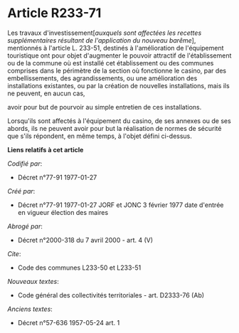 # Article R233-71

Les travaux d'investissement[*auxquels sont affectées les recettes supplémentaires résultant de l'application du nouveau
barême*], mentionnés à l'article L. 233-51, destinés à l'amélioration de l'équipement touristique ont pour objet d'augmenter
le pouvoir attractif de l'établissement ou de la commune où est installé cet établissement ou des communes comprises dans le
périmètre de la section où fonctionne le casino, par des embellissements, des agrandissements, ou une amélioration des
installations existantes, ou par la création de nouvelles installations, mais ils ne peuvent, en aucun cas,

avoir pour but de pourvoir au simple entretien de ces installations. 

Lorsqu'ils sont affectés à l'équipement du casino, de ses annexes ou de ses abords, ils ne peuvent avoir pour but la
réalisation de normes de sécurité que s'ils répondent, en même temps, à l'objet défini ci-dessus.

**Liens relatifs à cet article**

_Codifié par_:

  - Décret n°77-91 1977-01-27

_Créé par_:

  - Décret n°77-91 1977-01-27 JORF et JONC 3 février 1977 date d'entrée en vigueur élection des maires

_Abrogé par_:

  - Décret n°2000-318 du 7 avril 2000 - art. 4 (V)

_Cite_:

  - Code des communes L233-50 et L233-51

_Nouveaux textes_:

  - Code général des collectivités territoriales - art. D2333-76 (Ab)

_Anciens textes_:

  - Décret n°57-636 1957-05-24 art. 1
